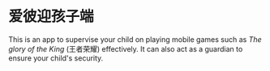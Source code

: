 # 爱彼迎孩子端

This is an app to supervise your child on playing mobile games such as *The glory of the King* (王者荣耀) effectively. It can also act as a guardian to ensure your child's security.

